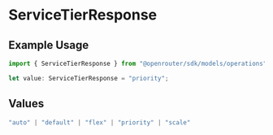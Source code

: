 # ServiceTierResponse

## Example Usage

```typescript
import { ServiceTierResponse } from "@openrouter/sdk/models/operations";

let value: ServiceTierResponse = "priority";
```

## Values

```typescript
"auto" | "default" | "flex" | "priority" | "scale"
```